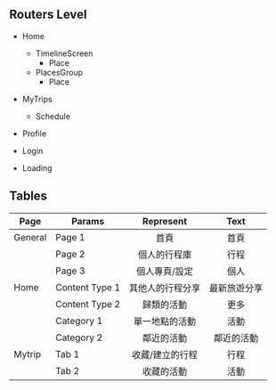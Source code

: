 
## Routers Level
* Home
    * TimelineScreen
        * Place
    * PlacesGroup
        * Place
* MyTrips
    * Schedule
* Profile

* Login
* Loading

## Tables

|Page   | Params          | Represent     | Text       |
|-------|---------------- |:-------------:|:----------:|
|General| Page 1          | 首頁           | 首頁       |
|       | Page 2          | 個人的行程庫    | 行程       |
|       | Page 3          | 個人專頁/設定   | 個人       |
|Home   | Content Type 1  | 其他人的行程分享| 最新旅遊分享 |
|       | Content Type 2  | 歸類的活動     | 更多       |
|       | Category 1      | 單一地點的活動  | 活動       |
|       | Category 2      | 鄰近的活動     | 鄰近的活動  |
|Mytrip | Tab 1           | 收藏/建立的行程 | 行程       |
|       | Tab 2           | 收藏的活動     | 活動       |